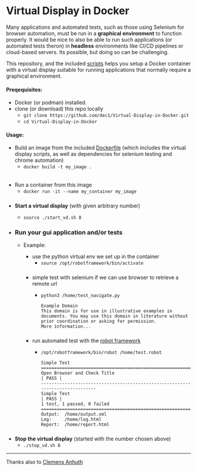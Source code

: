 # Virtual Display in Docker

Many applications and automated tests, such as those using Selenium for browser automation, must be run in a **graphical environment** to function properly. It would be nice to also be able to run such applications (or automated tests theron) in **headless** environments like CI/CD pipelines or cloud-based servers. Its possible, but doing so can be challenging. 

This repository, and the included [scripts](script/) helps you setup a Docker container with a virtual display suitable for running applications that normally require a graphical environment. 




#### Preqequisites:
- Docker (or podman) installed. 
- clone (or download) this repo locally
    -  `git clone https://github.com/dec1/Virtual-Display-in-Docker.git`
    - `cd Virtual-Display-in-Docker`

#### Usage:
- Build an image from the included [Dockerfile](./Dockerfile) (which includes the virtual display scripts, as well as dependencies for selenium testing and chrome automation)
    - `docker build -t my_image .`

######
- Run a container from this image
    - `docker run -it --name my_container my_image`


###
- **Start a virtual display** (with given arbitrary number)
    - `source ./start_vd.sh 8`
    
- ### Run your gui application and/or tests
    - Example:
        - use the python virtual env we set up in the container
            - `source /opt/robotframework/bin/activate`

        ###
        - simple test with selenium if we can use browser to retrieve a remote url         
            - `python3 /home/test_navigate.py`
                
                ```
                Example Domain
                This domain is for use in illustrative examples in documents. You may use this domain in literature without prior coordination or asking for permission.
                More information...
                ```


        ###
        - run automated test with the [robot framework ](https://robotframework.org/)  

            - `/opt/robotframework/bin/robot /home/test.robot`
                ```==============================================================================
                Simple Test                                                                   
                ==============================================================================
                Open Browser and Check Title                                          | PASS |
                ------------------------------------------------------------------------------
                Simple Test                                                           | PASS |
                1 test, 1 passed, 0 failed
                ==============================================================================
                Output:  /home/output.xml
                Log:     /home/log.html
                Report:  /home/report.html
                ```


###
- **Stop the virtual display** (started with the number chosen above)
    - `./stop_vd.sh 8`




---
Thanks also to [Clemens Anhuth ](https://kb.froglogic.com/squish/howto/using-squish-headless-systems/) 
